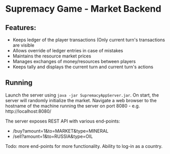 # Supremacy Game - Market Backend

## Features:

* Keeps ledger of the player transactions  (Only current turn's transactions are visible
* Allows override of ledger entries in case of mistakes
* Maintains the resource market prices
* Manages exchanges of money/resources between players
* Keeps tally and displays the current turn and current turn's actions

## Running

Launch the server using `java -jar SupremacyAppServer.jar`. On start, the server will randomly initialize the market. Navigate a web browser to the hostname of the machine running the server on port 8080 - e.g. http://localhost:8080/

The server exposes REST API with various end-points:

* /buy?amount=1&to=MARKET&type=MINERAL
* /sell?amount=1&to=RUSSIA&type=OIL

Todo: more end-points for more functionality. Ability to log-in as a country.
